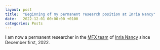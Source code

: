 ```yaml
---
layout: post
title:  "Beginning of my permanent research position at Inria Nancy"
date:   2022-12-01 00:00:00 +0100
categories: Posts
---
```


I am now a permanent researcher in the [MFX team](https://mfx.loria.fr/) of
[Inria Nancy](https://www.inria.fr/en/centre-inria-nancy-grand-est) since
December first, 2022.